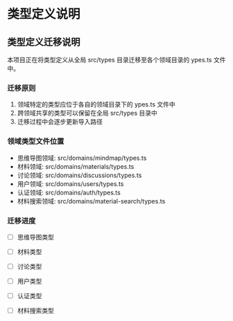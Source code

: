 # 类型定义说明

## 类型定义迁移说明

本项目正在将类型定义从全局 src/types 目录迁移至各个领域目录的 	ypes.ts 文件中。

### 迁移原则

1. 领域特定的类型应位于各自的领域目录下的 	ypes.ts 文件中
2. 跨领域共享的类型可以保留在全局 src/types 目录中
3. 迁移过程中会逐步更新导入路径

### 领域类型文件位置

- 思维导图领域: src/domains/mindmap/types.ts
- 材料领域: src/domains/materials/types.ts
- 讨论领域: src/domains/discussions/types.ts
- 用户领域: src/domains/users/types.ts
- 认证领域: src/domains/auth/types.ts
- 材料搜索领域: src/domains/material-search/types.ts

### 迁移进度

- [ ] 思维导图类型
- [ ] 材料类型
- [ ] 讨论类型
- [ ] 用户类型
- [ ] 认证类型
- [ ] 材料搜索类型

